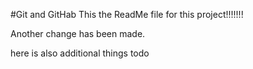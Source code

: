 #Git and GitHab
This the ReadMe file for this project!!!!!!!

Another change has been made.

here is also additional things todo